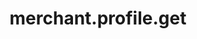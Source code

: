 ---
layout: SpecialLayout
title: merchant.profile.get
description: Endpoint description...
api: merchant
schema: merchant.profile
operationId: merchant.profile.get
operation: get
method: get
authLevel: SECRET
authRoles: Any
---